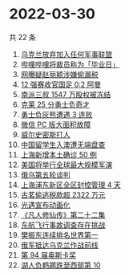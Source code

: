 # 2022-03-30

共 22 条

<!-- BEGIN ZHIHUSEARCH -->
<!-- 最后更新时间 Wed Mar 30 2022 08:43:26 GMT+0800 (China Standard Time) -->
1. [乌克兰放弃加入任何军事联盟](https://www.zhihu.com/search?q=乌克兰)
1. [哔哩哔哩将裁员称为「毕业日」](https://www.zhihu.com/search?q=哔哩哔哩)
1. [网曝疑赵丽颖涉嫌偷漏税](https://www.zhihu.com/search?q=赵丽颖)
1. [12 强赛收官国足 0:2 阿曼](https://www.zhihu.com/search?q=国足)
1. [南派三叔 1547 万股权被冻结](https://www.zhihu.com/search?q=南派三叔)
1. [克莱 25 分勇士负奇才](https://www.zhihu.com/search?q=勇士)
1. [勇士负灰熊遭遇 3 连败](https://www.zhihu.com/search?q=勇士)
1. [微信 PC 版大面积故障](https://www.zhihu.com/search?q=微信故障)
1. [威尔史密斯打人](https://www.zhihu.com/search?q=威尔史密斯)
1. [中国留学生入澳遭无端盘查](https://www.zhihu.com/search?q=中国留学生入澳)
1. [上海新增本土确诊 50 例](https://www.zhihu.com/search?q=上海新增)
1. [美国将举行全球最大规模军演](https://www.zhihu.com/search?q=美国军演)
1. [俄乌第五轮谈判](https://www.zhihu.com/search?q=第五轮谈判)
1. [上海浦东新区全区封控管理 4 天](https://www.zhihu.com/search?q=上海浦东)
1. [古茗偷逃税款超 2322 万元](https://www.zhihu.com/search?q=古茗)
1. [光遇宣布动画化](https://www.zhihu.com/search?q=光遇动画)
1. [《凡人修仙传》第二十二集](https://www.zhihu.com/search?q=凡人修仙传)
1. [东航飞行事故调查存在挑战](https://www.zhihu.com/search?q=东航飞行事故调查)
1. [樊振东连续排名世界第一](https://www.zhihu.com/search?q=樊振东)
1. [俄军抵达乌克兰作战前线](https://www.zhihu.com/search?q=俄军抵达乌克兰作战前线)
1. [第 94 届奥斯卡奖](https://www.zhihu.com/search?q=奥斯卡奖)
1. [湖人负鹈鹕跌至西部第 10](https://www.zhihu.com/search?q=湖人)
<!-- END ZHIHUSEARCH -->
